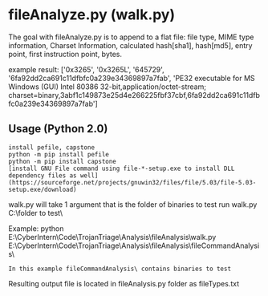 fileAnalyze.py (walk.py)
==================================

The goal with fileAnalyze.py is to append to a flat file: file type, MIME type information, Charset Information, calculated hash[sha1], hash[md5], entry point, first instruction point, bytes.

example result:
	['0x3265', '0x3265L', '645729', '6fa92dd2ca691c11dfbfc0a239e34369897a7fab', 'PE32 executable for MS Windows (GUI) Intel 80386 32-bit,application/octet-stream; charset=binary,3abf1c149873e25d4e266225fbf37cbf,6fa92dd2ca691c11dfbfc0a239e34369897a7fab']

Usage (Python 2.0)
------------------
	install pefile, capstone
	python -m pip install pefile
	python -m pip install capstone
	[install GNU File command using file-*-setup.exe to install DLL dependency files as well](https://sourceforge.net/projects/gnuwin32/files/file/5.03/file-5.03-setup.exe/download)

walk.py will take 1 argument that is the folder of binaries to test
run walk.py C:\folder to test\

Example:
	python E:\CyberIntern\Code\TrojanTriage\Analysis\fileAnalysis\walk.py E:\CyberIntern\Code\TrojanTriage\Analysis\fileAnalysis\fileCommandAnalysis\

	In this example fileCommandAnalysis\ contains binaries to test

Resulting output file is located in fileAnalysis.py folder as fileTypes.txt
